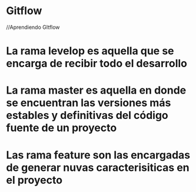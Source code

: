 # Gitflow
//Aprendiendo GItflow
# La rama levelop es aquella que se encarga de recibir todo el desarrollo

# La rama master es aquella en donde se encuentran las versiones más estables y definitivas del código fuente de un proyecto
# Las rama feature son las encargadas de generar nuvas caracterisiticas en el proyecto
